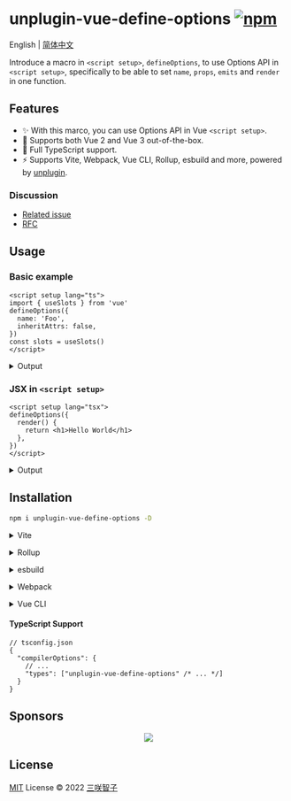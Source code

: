 # unplugin-vue-define-options [![npm](https://img.shields.io/npm/v/unplugin-vue-define-options.svg)](https://npmjs.com/package/unplugin-vue-define-options)

English | [简体中文](./README-zh-CN.md)

Introduce a macro in `<script setup>`, `defineOptions`, to use Options API in `<script setup>`, specifically to be able to set `name`, `props`, `emits` and `render` in one function.

## Features

- ✨ With this marco, you can use Options API in Vue `<script setup>`.
- 💚 Supports both Vue 2 and Vue 3 out-of-the-box.
- 🦾 Full TypeScript support.
- ⚡️ Supports Vite, Webpack, Vue CLI, Rollup, esbuild and more, powered by <a href="https://github.com/unjs/unplugin">unplugin</a>.

### Discussion

- [Related issue](https://github.com/vuejs/core/issues/5218#issuecomment-1032107354)
- [RFC](https://github.com/vuejs/rfcs/discussions/430)

## Usage

### Basic example

```vue
<script setup lang="ts">
import { useSlots } from 'vue'
defineOptions({
  name: 'Foo',
  inheritAttrs: false,
})
const slots = useSlots()
</script>
```

<details>
<summary>Output</summary>

```vue
<script lang="ts">
export default {
  name: 'Foo',
  inheritAttrs: false,
  props: {
    msg: { type: String, default: 'bar' },
  },
  emits: ['change', 'update'],
}
</script>

<script setup>
const slots = useSlots()
</script>
```

</details>

### JSX in `<script setup>`

```vue
<script setup lang="tsx">
defineOptions({
  render() {
    return <h1>Hello World</h1>
  },
})
</script>
```

<details>
<summary>Output</summary>

```vue
<script lang="tsx">
export default {
  render() {
    return <h1>Hello World</h1>
  },
}
</script>
```

</details>

## Installation

```bash
npm i unplugin-vue-define-options -D
```

<details>
<summary>Vite</summary><br>

```ts
// vite.config.ts
import DefineOptions from 'unplugin-vue-define-options/vite'
import Vue from '@vitejs/plugin-vue'

export default defineConfig({
  plugins: [Vue(), DefineOptions()],
})
```

<br></details>

<details>
<summary>Rollup</summary><br>

```ts
// rollup.config.js
import DefineOptions from 'unplugin-vue-define-options/rollup'

export default {
  plugins: [DefineOptions()], // Must be before Vue plugin!
}
```

<br></details>

<details>
<summary>esbuild</summary><br>

```ts
// esbuild.config.js
import { build } from 'esbuild'

build({
  plugins: [
    require('unplugin-vue-define-options/esbuild')(), // Must be before Vue plugin!
  ],
})
```

<br></details>

<details>
<summary>Webpack</summary><br>

```ts
// webpack.config.js
module.exports = {
  /* ... */
  plugins: [require('unplugin-vue-define-options/webpack')()],
}
```

<br></details>

<details>
<summary>Vue CLI</summary><br>

```ts
// vue.config.js
module.exports = {
  configureWebpack: {
    plugins: [require('unplugin-vue-define-options/webpack')()],
  },
}
```

<br></details>

#### TypeScript Support

```jsonc
// tsconfig.json
{
  "compilerOptions": {
    // ...
    "types": ["unplugin-vue-define-options" /* ... */]
  }
}
```

## Sponsors

<p align="center">
  <a href="https://cdn.jsdelivr.net/gh/sxzz/sponsors/sponsors.svg">
    <img src='https://cdn.jsdelivr.net/gh/sxzz/sponsors/sponsors.svg'/>
  </a>
</p>

## License

[MIT](./LICENSE) License © 2022 [三咲智子](https://github.com/sxzz)
